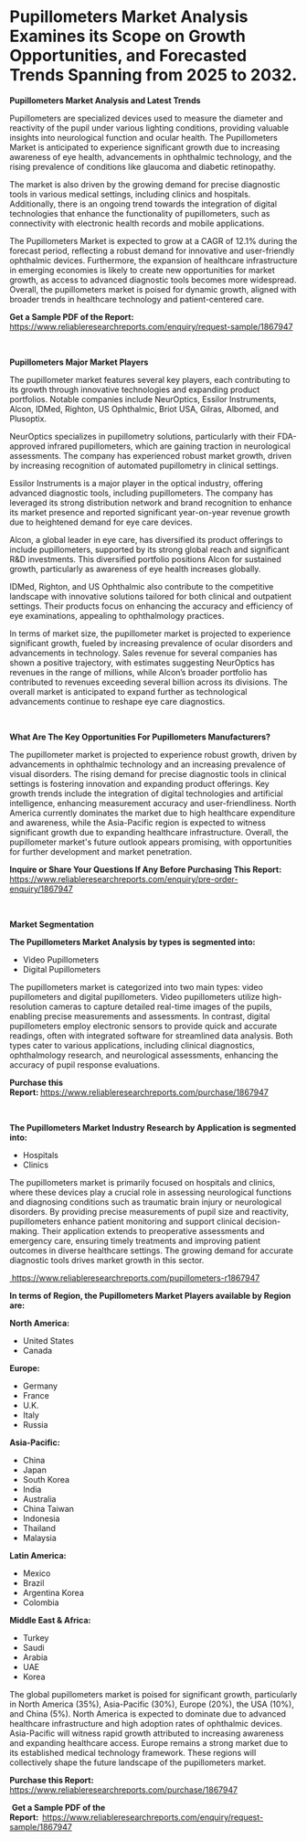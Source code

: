 <p><h1>Pupillometers Market Analysis Examines its Scope on Growth Opportunities, and Forecasted Trends Spanning from 2025 to 2032.</h1></p><p><strong>Pupillometers Market Analysis and Latest Trends</strong></p>
<p><p>Pupillometers are specialized devices used to measure the diameter and reactivity of the pupil under various lighting conditions, providing valuable insights into neurological function and ocular health. The Pupillometers Market is anticipated to experience significant growth due to increasing awareness of eye health, advancements in ophthalmic technology, and the rising prevalence of conditions like glaucoma and diabetic retinopathy. </p><p>The market is also driven by the growing demand for precise diagnostic tools in various medical settings, including clinics and hospitals. Additionally, there is an ongoing trend towards the integration of digital technologies that enhance the functionality of pupillometers, such as connectivity with electronic health records and mobile applications. </p><p>The Pupillometers Market is expected to grow at a CAGR of 12.1% during the forecast period, reflecting a robust demand for innovative and user-friendly ophthalmic devices. Furthermore, the expansion of healthcare infrastructure in emerging economies is likely to create new opportunities for market growth, as access to advanced diagnostic tools becomes more widespread. Overall, the pupillometers market is poised for dynamic growth, aligned with broader trends in healthcare technology and patient-centered care.</p></p>
<p><strong>Get a Sample PDF of the Report:&nbsp;</strong> <a href="https://www.reliableresearchreports.com/enquiry/request-sample/1867947?utm_campaign=3350&utm_medium=2&utm_source=Github&utm_content=ia&utm_term=13042025&utm_id=pupillometers">https://www.reliableresearchreports.com/enquiry/request-sample/1867947</a></p>
<p>&nbsp;</p>
<p><strong>Pupillometers Major Market Players</strong></p>
<p><p>The pupillometer market features several key players, each contributing to its growth through innovative technologies and expanding product portfolios. Notable companies include NeurOptics, Essilor Instruments, Alcon, IDMed, Righton, US Ophthalmic, Briot USA, Gilras, Albomed, and Plusoptix.</p><p>NeurOptics specializes in pupillometry solutions, particularly with their FDA-approved infrared pupillometers, which are gaining traction in neurological assessments. The company has experienced robust market growth, driven by increasing recognition of automated pupillometry in clinical settings. </p><p>Essilor Instruments is a major player in the optical industry, offering advanced diagnostic tools, including pupillometers. The company has leveraged its strong distribution network and brand recognition to enhance its market presence and reported significant year-on-year revenue growth due to heightened demand for eye care devices.</p><p>Alcon, a global leader in eye care, has diversified its product offerings to include pupillometers, supported by its strong global reach and significant R&D investments. This diversified portfolio positions Alcon for sustained growth, particularly as awareness of eye health increases globally.</p><p>IDMed, Righton, and US Ophthalmic also contribute to the competitive landscape with innovative solutions tailored for both clinical and outpatient settings. Their products focus on enhancing the accuracy and efficiency of eye examinations, appealing to ophthalmology practices.</p><p>In terms of market size, the pupillometer market is projected to experience significant growth, fueled by increasing prevalence of ocular disorders and advancements in technology. Sales revenue for several companies has shown a positive trajectory, with estimates suggesting NeurOptics has revenues in the range of millions, while Alcon’s broader portfolio has contributed to revenues exceeding several billion across its divisions. The overall market is anticipated to expand further as technological advancements continue to reshape eye care diagnostics.</p></p>
<p>&nbsp;</p>
<p><strong>What Are The Key Opportunities For Pupillometers Manufacturers?</strong></p>
<p><p>The pupillometer market is projected to experience robust growth, driven by advancements in ophthalmic technology and an increasing prevalence of visual disorders. The rising demand for precise diagnostic tools in clinical settings is fostering innovation and expanding product offerings. Key growth trends include the integration of digital technologies and artificial intelligence, enhancing measurement accuracy and user-friendliness. North America currently dominates the market due to high healthcare expenditure and awareness, while the Asia-Pacific region is expected to witness significant growth due to expanding healthcare infrastructure. Overall, the pupillometer market's future outlook appears promising, with opportunities for further development and market penetration.</p></p>
<p><strong>Inquire or Share Your Questions If Any Before Purchasing This Report:</strong> <a href="https://www.reliableresearchreports.com/enquiry/pre-order-enquiry/1867947?utm_campaign=3350&utm_medium=2&utm_source=Github&utm_content=ia&utm_term=13042025&utm_id=pupillometers">https://www.reliableresearchreports.com/enquiry/pre-order-enquiry/1867947</a></p>
<p>&nbsp;</p>
<p><strong>Market Segmentation</strong></p>
<p><strong>The Pupillometers Market Analysis by types is segmented into:</strong></p>
<p><ul><li>Video Pupillometers</li><li>Digital Pupillometers</li></ul></p>
<p><p>The pupillometers market is categorized into two main types: video pupillometers and digital pupillometers. Video pupillometers utilize high-resolution cameras to capture detailed real-time images of the pupils, enabling precise measurements and assessments. In contrast, digital pupillometers employ electronic sensors to provide quick and accurate readings, often with integrated software for streamlined data analysis. Both types cater to various applications, including clinical diagnostics, ophthalmology research, and neurological assessments, enhancing the accuracy of pupil response evaluations.</p></p>
<p><strong>Purchase this Report:&nbsp;</strong><a href="https://www.reliableresearchreports.com/purchase/1867947?utm_campaign=3350&utm_medium=2&utm_source=Github&utm_content=ia&utm_term=13042025&utm_id=pupillometers">https://www.reliableresearchreports.com/purchase/1867947</a></p>
<p>&nbsp;</p>
<p><strong>The Pupillometers Market Industry Research by Application is segmented into:</strong></p>
<p><ul><li>Hospitals</li><li>Clinics</li></ul></p>
<p><p>The pupillometers market is primarily focused on hospitals and clinics, where these devices play a crucial role in assessing neurological functions and diagnosing conditions such as traumatic brain injury or neurological disorders. By providing precise measurements of pupil size and reactivity, pupillometers enhance patient monitoring and support clinical decision-making. Their application extends to preoperative assessments and emergency care, ensuring timely treatments and improving patient outcomes in diverse healthcare settings. The growing demand for accurate diagnostic tools drives market growth in this sector.</p></p>
<p><a href="https://www.reliableresearchreports.com/pupillometers-r1867947?utm_campaign=3350&utm_medium=2&utm_source=Github&utm_content=ia&utm_term=13042025&utm_id=pupillometers">&nbsp;https://www.reliableresearchreports.com/pupillometers-r1867947</a></p>
<p><strong>In terms of Region, the Pupillometers Market Players available by Region are:</strong></p>
<p>
    <p> <strong> North America: </strong>
        <ul>
            <li>United States</li>
            <li>Canada</li>
        </ul>
        </p> 
    <p> <strong> Europe: </strong>
        <ul>
            <li>Germany</li>
            <li>France</li>
            <li>U.K.</li>
            <li>Italy</li>
            <li>Russia</li>
        </ul>
        </p> 
    <p> <strong> Asia-Pacific: </strong>
        <ul>
            <li>China</li>
            <li>Japan</li>
            <li>South Korea</li>
            <li>India</li>
            <li>Australia</li>
            <li>China Taiwan</li>
            <li>Indonesia</li>
            <li>Thailand</li>
            <li>Malaysia</li>
        </ul>
        </p> 
    <p> <strong> Latin America: </strong>
        <ul>
            <li>Mexico</li>
            <li>Brazil</li>
            <li>Argentina Korea</li>
            <li>Colombia</li>
        </ul>
        </p> 
    <p> <strong> Middle East & Africa: </strong>
        <ul>
            <li>Turkey</li>
            <li>Saudi</li>
            <li>Arabia</li>
            <li>UAE</li>
            <li>Korea</li>
        </ul>
    </p>
    </p>
<p><p>The global pupillometers market is poised for significant growth, particularly in North America (35%), Asia-Pacific (30%), Europe (20%), the USA (10%), and China (5%). North America is expected to dominate due to advanced healthcare infrastructure and high adoption rates of ophthalmic devices. Asia-Pacific will witness rapid growth attributed to increasing awareness and expanding healthcare access. Europe remains a strong market due to its established medical technology framework. These regions will collectively shape the future landscape of the pupillometers market.</p></p>
<p><strong>Purchase this Report: </strong><a href="https://www.reliableresearchreports.com/purchase/1867947?utm_campaign=3350&utm_medium=2&utm_source=Github&utm_content=ia&utm_term=13042025&utm_id=pupillometers">https://www.reliableresearchreports.com/purchase/1867947</a></p>
<p>&nbsp;<strong>Get a Sample PDF of the Report:&nbsp;&nbsp;</strong><a href="https://www.reliableresearchreports.com/enquiry/request-sample/1867947?utm_campaign=3350&utm_medium=2&utm_source=Github&utm_content=ia&utm_term=13042025&utm_id=pupillometers">https://www.reliableresearchreports.com/enquiry/request-sample/1867947</a></p>
<p><strong></strong></p>
<p><p></p><p></p><p></p></p>